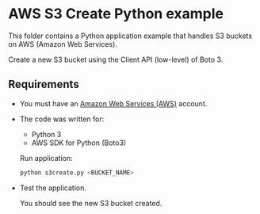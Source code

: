 # AWS S3 Create Python example

This folder contains a Python application example that handles S3 buckets on AWS (Amazon Web Services).

Create a new S3 bucket using the Client API (low-level) of Boto 3.

## Requirements

* You must have an [Amazon Web Services (AWS)](http://aws.amazon.com/) account.

* The code was written for:
  
  * Python 3
  * AWS SDK for Python (Boto3)

  Run application:

  ```bash
  python s3create.py <BUCKET_NAME>
  ```

* Test the application.

  You should see the new S3 bucket created.
